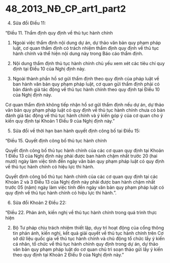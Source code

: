 # 48_2013_NĐ_CP_art1_part2
4. Sửa đổi Điều 11:

“Điều 11. Thẩm định quy định về thủ tục hành chính

1. Ngoài việc thẩm định nội dung dự án, dự thảo văn bản quy phạm pháp luật, cơ quan thẩm định có trách nhiệm thẩm định quy định về thủ tục hành chính và thể hiện nội dung này trong Báo cáo thẩm định.

2. Nội dung thẩm định thủ tục hành chính chủ yếu xem xét các tiêu chí quy định tại Điều 10 của Nghị định này.

3. Ngoài thành phần hồ sơ gửi thẩm định theo quy định của pháp luật về ban hành văn bản quy phạm pháp luật, cơ quan gửi thẩm định phải có bản đánh giá tác động về thủ tục hành chính theo quy định tại Điều 10 của Nghị định này.

Cơ quan thẩm định không tiếp nhận hồ sơ gửi thẩm định nếu dự án, dự thảo văn bản quy phạm pháp luật có quy định về thủ tục hành chính chưa có bản đánh giá tác động về thủ tục hành chính và ý kiến góp ý của cơ quan cho ý kiến quy định tại Khoản 1 Điều 9 của Nghị định này.”

5. Sửa đổi về thời hạn ban hành quyết định công bố tại Điều 15:

“Điều 15. Quyết định công bố thủ tục hành chính

Quyết định công bố thủ tục hành chính của các cơ quan quy định tại Khoản 1 Điều 13 của Nghị định này phải được ban hành chậm nhất trước 20 (hai mươi) ngày làm việc tính đến ngày văn bản quy phạm pháp luật có quy định về thủ tục hành chính có hiệu lực thi hành.

Quyết định công bố thủ tục hành chính của các cơ quan quy định tại các Khoản 2 và 3 Điều 13 của Nghị định này phải được ban hành chậm nhất trước 05 (năm) ngày làm việc tính đến ngày văn bản quy phạm pháp luật có quy định về thủ tục hành chính có hiệu lực thi hành.”.

6. Sửa đổi Khoản 2 Điều 22:

“Điều 22. Phản ánh, kiến nghị về thủ tục hành chính trong quá trình thực hiện

2. Bộ Tư pháp chịu trách nhiệm thiết lập, duy trì hoạt động của cổng thông tin phản ánh, kiến nghị, kết quả giải quyết về thủ tục hành chính trên Cơ sở dữ liệu quốc gia về thủ tục hành chính và chủ động tổ chức lấy ý kiến cá nhân, tổ chức về thủ tục hành chính quy định trong dự án, dự thảo văn bản quy phạm pháp luật do cơ quan chủ trì soạn thảo gửi lấy ý kiến theo quy định tại Khoản 2 Điều 9 của Nghị định này.”